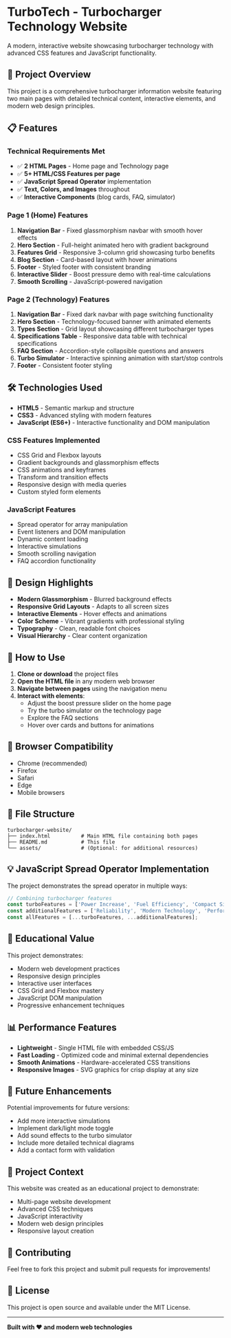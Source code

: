 # TurboTech - Turbocharger Technology Website

A modern, interactive website showcasing turbocharger technology with advanced CSS features and JavaScript functionality.

## 🚀 Project Overview

This project is a comprehensive turbocharger information website featuring two main pages with detailed technical content, interactive elements, and modern web design principles.

## 📋 Features

### Technical Requirements Met
- ✅ **2 HTML Pages** - Home page and Technology page
- ✅ **5+ HTML/CSS Features per page**
- ✅ **JavaScript Spread Operator** implementation
- ✅ **Text, Colors, and Images** throughout
- ✅ **Interactive Components** (blog cards, FAQ, simulator)

### Page 1 (Home) Features
1. **Navigation Bar** - Fixed glassmorphism navbar with smooth hover effects
2. **Hero Section** - Full-height animated hero with gradient background
3. **Features Grid** - Responsive 3-column grid showcasing turbo benefits
4. **Blog Section** - Card-based layout with hover animations
5. **Footer** - Styled footer with consistent branding
6. **Interactive Slider** - Boost pressure demo with real-time calculations
7. **Smooth Scrolling** - JavaScript-powered navigation

### Page 2 (Technology) Features
1. **Navigation Bar** - Fixed dark navbar with page switching functionality
2. **Hero Section** - Technology-focused banner with animated elements
3. **Types Section** - Grid layout showcasing different turbocharger types
4. **Specifications Table** - Responsive data table with technical specifications
5. **FAQ Section** - Accordion-style collapsible questions and answers
6. **Turbo Simulator** - Interactive spinning animation with start/stop controls
7. **Footer** - Consistent footer styling

## 🛠️ Technologies Used

- **HTML5** - Semantic markup and structure
- **CSS3** - Advanced styling with modern features
- **JavaScript (ES6+)** - Interactive functionality and DOM manipulation

### CSS Features Implemented
- CSS Grid and Flexbox layouts
- Gradient backgrounds and glassmorphism effects
- CSS animations and keyframes
- Transform and transition effects
- Responsive design with media queries
- Custom styled form elements

### JavaScript Features
- Spread operator for array manipulation
- Event listeners and DOM manipulation
- Dynamic content loading
- Interactive simulations
- Smooth scrolling navigation
- FAQ accordion functionality

## 🎨 Design Highlights

- **Modern Glassmorphism** - Blurred background effects
- **Responsive Grid Layouts** - Adapts to all screen sizes
- **Interactive Elements** - Hover effects and animations
- **Color Scheme** - Vibrant gradients with professional styling
- **Typography** - Clean, readable font choices
- **Visual Hierarchy** - Clear content organization

## 🚀 How to Use

1. **Clone or download** the project files
2. **Open the HTML file** in any modern web browser
3. **Navigate between pages** using the navigation menu
4. **Interact with elements**:
   - Adjust the boost pressure slider on the home page
   - Try the turbo simulator on the technology page
   - Explore the FAQ sections
   - Hover over cards and buttons for animations

## 📱 Browser Compatibility

- Chrome (recommended)
- Firefox
- Safari
- Edge
- Mobile browsers

## 🔧 File Structure

```
turbocharger-website/
├── index.html          # Main HTML file containing both pages
├── README.md           # This file
└── assets/             # (Optional: for additional resources)
```

## 💡 JavaScript Spread Operator Implementation

The project demonstrates the spread operator in multiple ways:

```javascript
// Combining turbocharger features
const turboFeatures = ['Power Increase', 'Fuel Efficiency', 'Compact Size'];
const additionalFeatures = ['Reliability', 'Modern Technology', 'Performance'];
const allFeatures = [...turboFeatures, ...additionalFeatures];
```

## 🎯 Educational Value

This project demonstrates:
- Modern web development practices
- Responsive design principles
- Interactive user interfaces
- CSS Grid and Flexbox mastery
- JavaScript DOM manipulation
- Progressive enhancement techniques

## 📊 Performance Features

- **Lightweight** - Single HTML file with embedded CSS/JS
- **Fast Loading** - Optimized code and minimal external dependencies
- **Smooth Animations** - Hardware-accelerated CSS transitions
- **Responsive Images** - SVG graphics for crisp display at any size

## 🔮 Future Enhancements

Potential improvements for future versions:
- Add more interactive simulations
- Implement dark/light mode toggle
- Add sound effects to the turbo simulator
- Include more detailed technical diagrams
- Add a contact form with validation

## 📝 Project Context

This website was created as an educational project to demonstrate:
- Multi-page website development
- Advanced CSS techniques
- JavaScript interactivity
- Modern web design principles
- Responsive layout creation

## 🤝 Contributing

Feel free to fork this project and submit pull requests for improvements!

## 📄 License

This project is open source and available under the MIT License.

---

**Built with ❤️ and modern web technologies**
